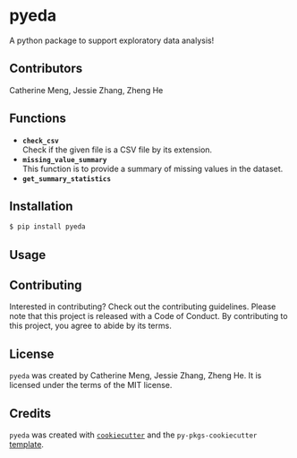 # pyeda

A python package to support exploratory data analysis!

## Contributors

Catherine Meng, Jessie Zhang, Zheng He

## Functions

-   **`check_csv`**\
    Check if the given file is a CSV file by its extension.
-   **`missing_value_summary`**\
    This function is to provide a summary of missing values in the dataset.
-   **`get_summary_statistics`**

## Installation

``` bash
$ pip install pyeda
```

## Usage

## Contributing

Interested in contributing? Check out the contributing guidelines. Please note that this project is released with a Code of Conduct. By contributing to this project, you agree to abide by its terms.

## License

`pyeda` was created by Catherine Meng, Jessie Zhang, Zheng He. It is licensed under the terms of the MIT license.

## Credits

`pyeda` was created with [`cookiecutter`](https://cookiecutter.readthedocs.io/en/latest/) and the `py-pkgs-cookiecutter` [template](https://github.com/py-pkgs/py-pkgs-cookiecutter).
